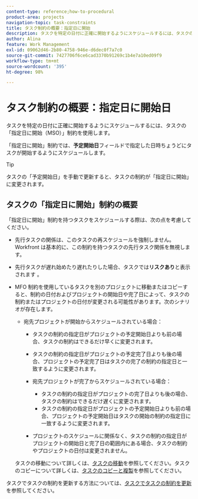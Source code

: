 ```yaml
---
content-type: reference;how-to-procedural
product-area: projects
navigation-topic: task-constraints
title: タスク制約の概要：指定日に開始
description: タスクを特定の日付に正確に開始するようにスケジュールするには、タスクの「指定日に開始（MSO）」制約を使用します。
author: Alina
feature: Work Management
exl-id: 09062d46-2b80-4758-946e-d6dec0f7a7c0
source-git-commit: 7427706f6ce6cad3370b91269c1b4e7a10ed09f9
workflow-type: tm+mt
source-wordcount: '395'
ht-degree: 98%

---
```


# タスク制約の概要：指定日に開始日

タスクを特定の日付に正確に開始するようにスケジュールするには、タスクの「指定日に開始（MSO）」制約を使用します。

「指定日に開始」制約では、**予定開始日**&#x200B;フィールドで指定した日時ちょうどにタスクが開始するようにスケジュールします。

>[!TIP]
>
>タスクの「予定開始日」を手動で更新すると、タスクの制約が「指定日に開始」に変更されます。

## タスクの「指定日に開始」制約の概要

「指定日に開始」制約を持つタスクをスケジュールする際は、次の点を考慮してください。

* 先行タスクの関係は、このタスクの再スケジュールを強制しません。Workfront は基本的に、この制約を持つタスクの先行タスク関係を無視します。
* 先行タスクが遅れ始めたり遅れたりした場合、タスクでは&#x200B;**リスクあり**&#x200B;と表示されます 。

* MFO 制約を使用しているタスクを別のプロジェクトに移動またはコピーすると、制約の日付およびプロジェクトの開始日や完了日によって、タスクの制約またはプロジェクトの日付が変更される可能性があります。次のシナリオが存在します。

   * 宛先プロジェクトが開始からスケジュールされている場合：

      * タスクの制約の指定日がプロジェクトの予定開始日よりも前の場合、タスクの制約はできるだけ早くに変更されます。
      * タスクの制約の指定日がプロジェクトの予定完了日よりも後の場合、プロジェクトの予定完了日はタスクの完了の制約の指定日と一致するように変更されます。

      * 宛先プロジェクトが完了からスケジュールされている場合：

         * タスクの制約の指定日がプロジェクトの完了日よりも後の場合、タスクの制約はできるだけ遅くに変更されます。
         * タスクの制約の指定日がプロジェクトの予定開始日よりも前の場合、プロジェクトの予定開始日はタスクの開始の制約の指定日に一致するように変更されます。

      * プロジェクトのスケジュールに関係なく、タスクの制約の指定日がプロジェクトの開始日と完了日の範囲内にある場合、タスクの制約やプロジェクトの日付は変更されません。

  タスクの移動について詳しくは、[タスクの移動](../../../manage-work/tasks/manage-tasks/move-tasks.md)を参照してください。タスクのコピーについて詳しくは、[タスクのコピーと複製](../../../manage-work/tasks/manage-tasks/copy-and-duplicate-tasks.md)を参照してください。

タスクでタスクの制約を更新する方法については、[タスクでタスクの制約を更新](../../../manage-work/tasks/task-constraints/update-task-constraint-of-task.md)を参照してください。

<!--
<div data-mc-conditions="QuicksilverOrClassic.Draft mode">
<h2>Use the Must Start On Task Constraint</h2>
<p>(NOTE: replaced with new article linked above) </p>
<p>To update the Task Constraint to Must Start On:</p>
<ol>
<li value="1">Go to a task whose Task Constraint you want to update.</li>
<li value="2"> <p data-mc-conditions="QuicksilverOrClassic.Quicksilver">Click the <strong>More</strong> icon <img src="assets/qs-more-icon-on-an-object.png"> next to the task name, then click <strong>Edit</strong>.</p> </li>
<li value="3">In the <strong>Overview</strong> section, expand the <strong>Task Constraint</strong> drop-down menu.</li>
<li value="4"> <p>Select <strong>Must Start On</strong>.</p> </li>
<li value="5"> <p>Specify a <strong>Planned Start Date</strong>.</p> <p>The task must start by this date, and no later than this date.</p> </li>
<li value="6">Click <strong>Save Changes</strong>. </li>
</ol>
</div>
-->
